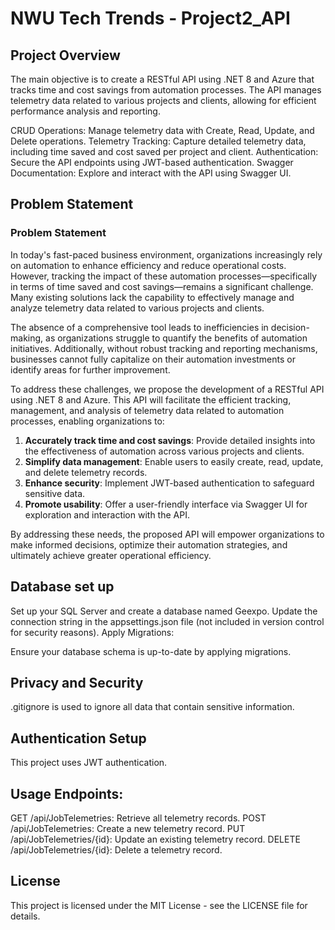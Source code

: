 

# NWU Tech Trends - Project2_API
## Project Overview
 The main objective is to create a RESTful API using .NET 8 and Azure that tracks time and cost savings from automation processes. The API manages telemetry data related to various projects and clients, allowing for efficient performance analysis and reporting.

CRUD Operations: Manage telemetry data with Create, Read, Update, and Delete operations.
Telemetry Tracking: Capture detailed telemetry data, including time saved and cost saved per project and client.
Authentication: Secure the API endpoints using JWT-based authentication.
Swagger Documentation: Explore and interact with the API using Swagger UI.

## Problem Statement
### Problem Statement

In today's fast-paced business environment, organizations increasingly rely on automation to enhance efficiency and reduce operational costs. However, tracking the impact of these automation processes—specifically in terms of time saved and cost savings—remains a significant challenge. Many existing solutions lack the capability to effectively manage and analyze telemetry data related to various projects and clients.

The absence of a comprehensive tool leads to inefficiencies in decision-making, as organizations struggle to quantify the benefits of automation initiatives. Additionally, without robust tracking and reporting mechanisms, businesses cannot fully capitalize on their automation investments or identify areas for further improvement.

To address these challenges, we propose the development of a RESTful API using .NET 8 and Azure. This API will facilitate the efficient tracking, management, and analysis of telemetry data related to automation processes, enabling organizations to:

1. **Accurately track time and cost savings**: Provide detailed insights into the effectiveness of automation across various projects and clients.
2. **Simplify data management**: Enable users to easily create, read, update, and delete telemetry records.
3. **Enhance security**: Implement JWT-based authentication to safeguard sensitive data.
4. **Promote usability**: Offer a user-friendly interface via Swagger UI for exploration and interaction with the API.

By addressing these needs, the proposed API will empower organizations to make informed decisions, optimize their automation strategies, and ultimately achieve greater operational efficiency.
## Database set up

Set up your SQL Server and create a database named Geexpo.
Update the connection string in the appsettings.json file (not included in version control for security reasons).
Apply Migrations:

Ensure your database schema is up-to-date by applying migrations.

## Privacy and Security 

.gitignore is used to ignore all data that contain sensitive information.


## Authentication Setup
This project uses JWT authentication.


## Usage Endpoints:

GET /api/JobTelemetries: Retrieve all telemetry records.
POST /api/JobTelemetries: Create a new telemetry record.
PUT /api/JobTelemetries/{id}: Update an existing telemetry record.
DELETE /api/JobTelemetries/{id}: Delete a telemetry record.


## License
This project is licensed under the MIT License - see the LICENSE file for details.

